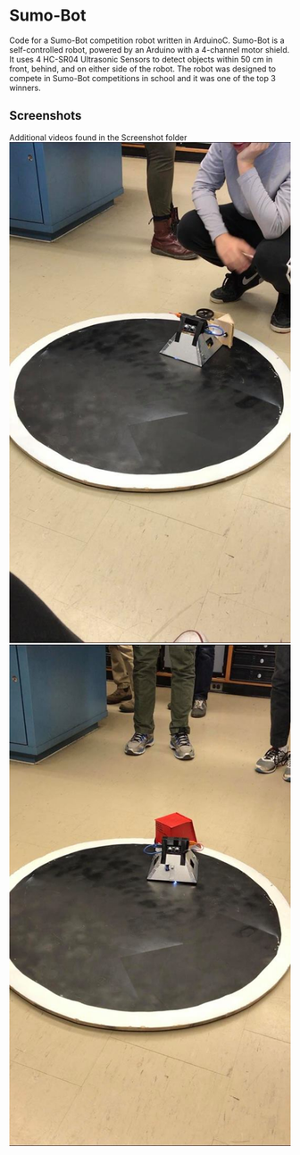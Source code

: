 # Sumo-Bot
Code for a Sumo-Bot competition robot written in ArduinoC. Sumo-Bot is a self-controlled robot, powered by an Arduino with a 4-channel motor shield. It uses 4 HC-SR04 Ultrasonic Sensors to detect objects within 50 cm in front, behind, and on either side of the robot. The robot was designed to compete in Sumo-Bot competitions in school and it was one of the top 3 winners.

## Screenshots
Additional videos found in the Screenshot folder
![Screenshot](Screenshots/Champ.jpg "Screenshot")
![Screenshot](Screenshots/RedBot.jpg "Screenshot")


